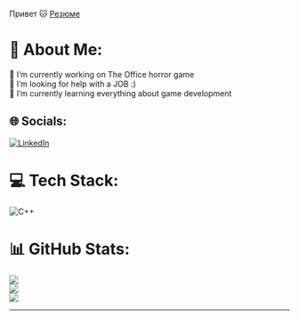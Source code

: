 Привет 🐱
[Резюме](https://github.com/user-attachments/files/16652860/ResumeGrabber.Programmer.2.1.pdf)
# 💫 About Me:
🔭 I’m currently working on The Office horror game<br>🤝 I’m looking for help with  a JOB :)<br>🌱 I’m currently learning everything about game development


## 🌐 Socials:
[![LinkedIn](https://img.shields.io/badge/LinkedIn-%230077B5.svg?logo=linkedin&logoColor=white)](https://linkedin.com/in/ivaca) 

# 💻 Tech Stack:
![C++](https://img.shields.io/badge/c++-%2300599C.svg?style=flat&logo=c%2B%2B&logoColor=white)

# 📊 GitHub Stats:
![](https://github-readme-stats.vercel.app/api?username=ivaca&theme=codeSTACKr&hide_border=false&include_all_commits=true&count_private=true)<br/>
![](https://github-readme-streak-stats.herokuapp.com/?user=ivaca&theme=codeSTACKr&hide_border=false)<br/>
![](https://github-readme-stats.vercel.app/api/top-langs/?username=ivaca&theme=codeSTACKr&hide_border=false&include_all_commits=true&count_private=true&layout=compact)

---



